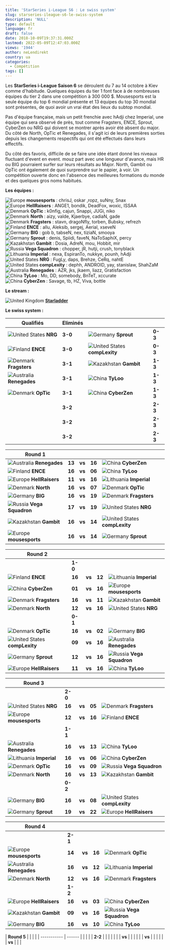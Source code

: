 ```yaml
---
title: 'StarSeries i-League S6 : Le swiss system'
slug: starseries-ileague-s6-le-swiss-system
description: 'NULL'
type: default
language: fr
draft: false
date: 2018-10-09T19:37:31.000Z
lastmod: 2022-05-09T12:47:03.000Z
views: '1944'
author: neLendirekt
country: ua
categories:
  - Compétition
tags: []
---
```

Les **StarSeries i-League Saison 6** se déroulent du 7 au 14 octobre à Kiev comme d'habitude. Quelques équipes du tier 1 font face à de nombreuses équipes du tier 2 dans une compétition à 300 000 $. Mousesports est la seule équipe du top 6 mondial présente et 13 équipes du top 30 mondial sont présentes, de quoi avoir un vrai état des lieux du subtop mondial.

Pas d'équipe française, mais un petit frenchie avec hAdji chez Imperial, une équipe qui sera observé de près, tout comme Fragsters, ENCE, Sprout, CyberZen ou NRG qui doivent se montrer après avoir été absent du major. Du côté de North, OpTic et Renegades, il s'agit ici de leurs premières sorties depuis les changements respectifs qui ont été effectués dans leurs effectifs.

Du côté des favoris, difficile de se faire une idée étant donné les niveaux fluctuant d'event en event. mouz part avec une longueur d'avance, mais HR ou BIG pourraient surfer sur leurs résultats au Major. North, Gambit ou OpTic ont également de quoi surprendre sur le papier, à voir. Un compétition ouverte donc en l'absence des meilleures formations du monde et des quelques gros noms habitués.

**Les équipes :**

![Europe](/images/countries/eu.svg)⁠ **mousesports** : chrisJ, oskar ,ropz, suNny, Snax  
![Europe](/images/countries/eu.svg)⁠ **HellRaisers** : ANGE1, bondik, DeadFox, woxic, ISSAA  
![Denmark](/images/countries/dk.svg)⁠ **OpTic** : k0nfig, cajun, Snappi, JUGi, niko  
![Denmark](/images/countries/dk.svg)⁠ **North** : aizy, valde, Kjaerbye, cadiaN, gade  
![Denmark](/images/countries/dk.svg)⁠ **Fragsters** : stavn, dragoNfly, torben, Bubsky, refrezh  
![Finland](/images/countries/fi.svg)⁠ **ENCE** : allu, Aleksib, sergej, Aerial, xseveN  
![Germany](/images/countries/de.svg)⁠ **BIG** : gob b, tabseN, nex, tiziaN, smooya  
![Germany](/images/countries/de.svg)⁠ **Sprout** : denis, Spiidi, faveN, NaToSaphiX, percy  
![Kazakhstan](/images/countries/kz.svg)⁠ **Gambit** : Dosia, AdreN, mou, Hobbit, mir  
![Russia](/images/countries/ru.svg)⁠ **Vega Squadron** : chopper, jR, hutji, crush, tonyblack  
![Lithuania](/images/countries/lt.svg)⁠ **Imperial** : nexa, EspiranTo, nukkye, pounh, hAdji  
![United States](/images/countries/us.svg)⁠ **NRG** : FugLy, daps, Brehze, CeRq, nahtE  
![United States](/images/countries/us.svg)**⁠ compLexity** : dephh, ANDROID, yay, stanislaw, ShahZaM  
![Australia](/images/countries/au.svg)⁠ **Renegades** : AZR, jks, jkaem, liazz, Gratisfaction  
![China](/images/countries/cn.svg)⁠ **TyLoo** : Mo, DD, somebody, BnTeT, xccurate  
![China](/images/countries/cn.svg)⁠ **CyberZen** : Savage, tb, HZ, Viva, bottle

**Le stream :**

![United Kingdom](/images/countries/gb.svg)⁠ [**Starladder** ](https://www.twitch.tv/starladder%5Fcs%5Fen)

**Le swiss system :**

| **Qualifiés**                                         | **Eliminés** |                                                            |         |
| ----------------------------------------------------- | ------------ | ---------------------------------------------------------- | ------- |
| ![United States](/images/countries/us.svg)⁠ **NRG**   | **3-0**      | ![Germany](/images/countries/de.svg)⁠ **Sprout**           | **0-3** |
| ![Finland](/images/countries/fi.svg)⁠ **ENCE**        | **3-0**      | ![United States](/images/countries/us.svg)**⁠ compLexity** | **0-3** |
| ![Denmark](/images/countries/dk.svg)⁠ **Fragsters**   | **3-1**      | ![Kazakhstan](/images/countries/kz.svg)⁠ **Gambit**        | **1-3** |
| ![Australia](/images/countries/au.svg)⁠ **Renegades** | **3-1**      | ![China](/images/countries/cn.svg)⁠ **TyLoo**              | **1-3** |
| ![Denmark](/images/countries/dk.svg)⁠ **OpTic**       | **3-1**      | ![China](/images/countries/cn.svg)⁠ **CyberZen**           | **1-3** |
| | **3-2**                                             |              | **2-3**                                                    |         |
| | **3-2**                                             |              | **2-3**                                                    |         |
| | **3-2**                                             |              | **2-3**                                                    |         |

  
| **Round 1**                                            |        |        |        |                                                            |
| ------------------------------------------------------ | ------ | ------ | ------ | ---------------------------------------------------------- |
| ![Australia](/images/countries/au.svg)⁠ **Renegades**  | **13** | **vs** | **16** | ![China](/images/countries/cn.svg)⁠ **CyberZen**           |
| ![Finland](/images/countries/fi.svg)⁠ **ENCE**         | **16** | **vs** | **06** | ![China](/images/countries/cn.svg)⁠ **TyLoo**              |
| ![Europe](/images/countries/eu.svg)⁠ **HellRaisers**   | **11** | **vs** | **16** | ![Lithuania](/images/countries/lt.svg)⁠ **Imperial**       |
| ![Denmark](/images/countries/dk.svg)⁠ **North**        | **16** | **vs** | **07** | ![Denmark](/images/countries/dk.svg)⁠ **OpTic**            |
| ![Germany](/images/countries/de.svg)⁠ **BIG**          | **16** | **vs** | **19** | ![Denmark](/images/countries/dk.svg)⁠ **Fragsters**        |
| ![Russia](/images/countries/ru.svg)⁠ **Vega Squadron** | **17** | **vs** | **19** | ![United States](/images/countries/us.svg)⁠ **NRG**        |
| ![Kazakhstan](/images/countries/kz.svg)⁠ **Gambit**    | **16** | **vs** | **14** | ![United States](/images/countries/us.svg)**⁠ compLexity** |
| ![Europe](/images/countries/eu.svg)⁠ **mousesports**   | **16** | **vs** | **14** | ![Germany](/images/countries/de.svg)⁠ **Sprout**           |

  
| **Round 2**                                                |        |        |        |                                                        |
| ---------------------------------------------------------- | ------ | ------ | ------ | ------------------------------------------------------ |
| | **1-0**                                                  |        |        |        |                                                        |
| ![Finland](/images/countries/fi.svg)⁠ **ENCE**             | **16** | **vs** | **12** | ![Lithuania](/images/countries/lt.svg)⁠ **Imperial**   |
| ![China](/images/countries/cn.svg)⁠ **CyberZen**           | **01** | **vs** | **16** | ![Europe](/images/countries/eu.svg)⁠ **mousesports**   |
| ![Denmark](/images/countries/dk.svg)⁠ **Fragsters**        | **16** | **vs** | **11** | ![Kazakhstan](/images/countries/kz.svg)⁠ **Gambit**    |
| ![Denmark](/images/countries/dk.svg)⁠ **North**            | **12** | **vs** | **16** | ![United States](/images/countries/us.svg)⁠ **NRG**    |
| | **0-1**                                                  |        |        |        |                                                        |
| ![Denmark](/images/countries/dk.svg)⁠ **OpTic**            | **16** | **vs** | **02** | ![Germany](/images/countries/de.svg)⁠ **BIG**          |
| ![United States](/images/countries/us.svg)**⁠ compLexity** | **09** | **vs** | **16** | ![Australia](/images/countries/au.svg)⁠ **Renegades**  |
| ![Germany](/images/countries/de.svg)⁠ **Sprout**           | **12** | **vs** | **16** | ![Russia](/images/countries/ru.svg)⁠ **Vega Squadron** |
| ![Europe](/images/countries/eu.svg)⁠ **HellRaisers**       | **11** | **vs** | **16** | ![China](/images/countries/cn.svg)⁠ **TyLoo**          |

  
| **Round 3**                                           |        |        |        |                                                            |
| ----------------------------------------------------- | ------ | ------ | ------ | ---------------------------------------------------------- |
| | **2-0**                                             |        |        |        |                                                            |
| ![United States](/images/countries/us.svg)⁠ **NRG**   | **16** | **vs** | **05** | ![Denmark](/images/countries/dk.svg)⁠ **Fragsters**        |
| ![Europe](/images/countries/eu.svg)⁠ **mousesports**  | **12** | **vs** | **16** | ![Finland](/images/countries/fi.svg)⁠ **ENCE**             |
| | **1-1**                                             |        |        |        |                                                            |
| ![Australia](/images/countries/au.svg)⁠ **Renegades** | **16** | **vs** | **13** | ![China](/images/countries/cn.svg)⁠ **TyLoo**              |
| ![Lithuania](/images/countries/lt.svg)⁠ **Imperial**  | **16** | **vs** | **06** | ![China](/images/countries/cn.svg)⁠ **CyberZen**           |
| ![Denmark](/images/countries/dk.svg)⁠ **OpTic**       | **16** | **vs** | **09** | ![Russia](/images/countries/ru.svg)⁠ **Vega Squadron**     |
| ![Denmark](/images/countries/dk.svg)⁠ **North**       | **16** | **vs** | **13** | ![Kazakhstan](/images/countries/kz.svg)⁠ **Gambit**        |
| | **0-2**                                             |        |        |        |                                                            |
| ![Germany](/images/countries/de.svg)⁠ **BIG**         | **16** | **vs** | **08** | ![United States](/images/countries/us.svg)**⁠ compLexity** |
| ![Germany](/images/countries/de.svg)⁠ **Sprout**      | **19** | **vs** | **22** | ![Europe](/images/countries/eu.svg)⁠ **HellRaisers**       |

  
| **Round 4**                                           |        |        |        |                                                        |
| ----------------------------------------------------- | ------ | ------ | ------ | ------------------------------------------------------ |
| | **2-1**                                             |        |        |        |                                                        |
| ![Europe](/images/countries/eu.svg)⁠ **mousesports**  | **14** | **vs** | **16** | ![Denmark](/images/countries/dk.svg)⁠ **OpTic**        |
| ![Australia](/images/countries/au.svg)⁠ **Renegades** | **16** | **vs** | **12** | ![Lithuania](/images/countries/lt.svg)⁠ **Imperial**   |
| ![Denmark](/images/countries/dk.svg)⁠ **North**       | **12** | **vs** | **16** | ![Denmark](/images/countries/dk.svg)⁠ **Fragsters**    |
| | **1-2**                                             |        |        |        |                                                        |
| ![Europe](/images/countries/eu.svg)⁠ **HellRaisers**  | **16** | **vs** | **03** | ![China](/images/countries/cn.svg)⁠ **CyberZen**       |
| ![Kazakhstan](/images/countries/kz.svg)⁠ **Gambit**   | **09** | **vs** | **16** | ![Russia](/images/countries/ru.svg)⁠ **Vega Squadron** |
| ![Germany](/images/countries/de.svg)⁠ **BIG**         | **16** | **vs** | **10** | ![China](/images/countries/cn.svg)⁠ **TyLoo**          |

  
| **Round 5** |        |  |  |
| ----------- | ------ |  |  |
| | **2-2**   |        |  |  |
| |           | **vs** |  |  |
| |           | **vs** |  |  |
| |           | **vs** |  |  |
  
  
